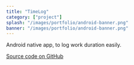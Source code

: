 ```yaml
---
title: "TimeLog"
category: ["project"]
splash: "/images/portfolio/android-banner.png"
banner: "/images/portfolio/android-banner.png"
---
```


Android native app, to log work duration easily.

<span class="fab fa-github"></span> [Source code on GitHub](https://github.com/clvi/TimeLog)